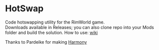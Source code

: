 # HotSwap

Code hotswapping utility for the RimWorld game.  
Downloads available in Releases; you can also clone repo into your Mods folder and build the solution. How to use: [wiki](https://github.com/Zetrith/HotSwap/wiki)

Thanks to Pardeike for making [Harmony](https://github.com/pardeike/Harmony)
